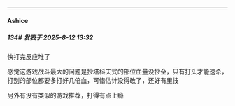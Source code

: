 ﻿
*****

####  Ashice  
##### 134#       发表于 2025-8-12 13:32

快打完反应堆了

感觉这游戏战斗最大的问题是抄塔科夫式的部位血量没抄全，只有打头才能速杀，打别的部位都要多打好几倍血，可惜估计没得改了，还好有里技

另外有没有类似的游戏推荐，打得有点上瘾

